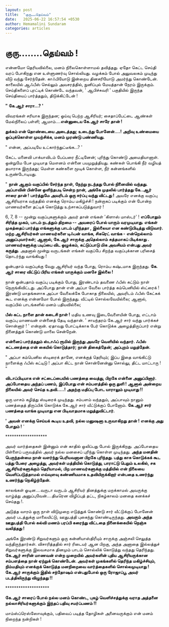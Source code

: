 ```yaml
---
layout: post
title:  "குரு……தெய்வம்"
date:   2025-06-22 16:57:54 +0530
author: Hemamalini Sundaram
categories: articles
---
```


#  குரு........தெய்வம் ! 

என்னமோ தெரியவில்லை, மனம் நிலைகொள்ளாமல் தவித்தது. ஏதோ கெட்ட செய்தி வரப் போகிறது என
உள்ளுணர்வு சொல்லியது. வழக்கம் போல் அலுவலகம் முடிந்து வீடு வந்து சேர்ந்தேன். காஃபியோடு
இன்றைய தினசரியோடு அமர்ந்து கொண்டேன். காலையில் ஆஃபீஸ் செல்லும் அவசரத்தில், நுனிப்புல்
மேயத்தான் நேரம் இருக்கும். செய்திகளைப் புரட்டிக் கொண்டே வந்தவன், ' ஆபிச்சுவரி '
பகுதியில் இருந்த செய்தியைப் பார்த்ததும், திடுக்கிட்டேன் !

**" கே.ஆர் சாரா...? '**

விவரங்கள் சரியாக இருந்தன; ஓய்வு பெற்ற ஆசிரியர்; சைதாப்பேட்டை ஆண்கள் மேல்நிலைப் பள்ளி;
ஆமாம்....**என்னுடைய கே.ஆர் சாரே தான் !**

**துக்கம் என் தொண்டையை அடைத்தது; உடைந்து போனேன்....! அறிவு உண்மையை ஒப்புக்கொள்ள
முயற்சிக்க, மனம் முரண்டு பண்ணியது.**

" என்ன, அப்படியே உட்கார்ந்துட்டீங்க...? '

கேட்ட மனைவி பாக்யாவிடம் பேப்பரை நீட்டினேன்; புரிந்து கொண்டு அமைதியானாள். ஒன்றுமே
பேச முடியாத மௌனம் என்னை பயமுறுத்தியது. கண்கள் பொங்கி நீர் வழியத் தயாராக இருந்தது;
மெள்ள கண்களை மூடிக் கொள்ள, நீர் கன்னங்களில் உருண்டோடியது.

" **நான் ஆறாம் வகுப்பில் சேர்ந்த நாள், நேற்று நடந்தது போல் நினைவில் வந்தது. அப்பாவின்
பின்னே ஒளிந்தபடி சென்ற நான், அங்கே முதலில் பார்த்தது கே..ஆர் சாரை தான் ! பார்த்துமே
அவரிடம் ஒரு ஈர்ப்பு வந்து விட்டது !** அவரே எனக்கு வகுப்பு ஆசிரியராக வந்ததில்
எனக்கு ரொம்ப மகிழ்ச்சி ! நன்றாகப் படிக்கும் என் போன்ற மாணவர்களை தட்டிக் கொடுத்து
உற்சாகப்படுத்துவார் !

6, 7, 8 -- மூன்று வகுப்புகளுக்கும் அவர் தான் எங்கள் 'கிளாஸ் மாஸ்டர்' ! **எப்போதும்
சிரித்த முகம், பாடம் நடத்தும் திறமை -- அவரைப் போல் யாரும் வரமுடியாது. எங்கள்
முகத்தைப் பார்த்து எங்களுக்கு பாடம் புரிந்ததா , இல்லையா என கண்டுபிடித்து விடுவார்.
மற்ற ஆசிரியர்கள் மாணவர்களை டிஃபன் வாங்க, சிகரெட் வாங்க - என்றெல்லாம் அனுப்புவார்கள்;
ஆனால், கே.ஆர் சாருக்கு அதெல்லாம் சுத்தமாகப் பிடிக்காது . மாணவர்களுக்கு படிப்பை விட
ஒழுக்கம், கட்டுப்பாடு மிக அவசியம் என்பது அவர் கருத்து.** அதனால் மூன்று வருடங்கள்
எங்கள் வகுப்பே சிறந்த வகுப்புக்கான பரிசைத் தொடர்ந்து வாங்கியது !

ஒன்பதாம் வகுப்புக்கு வேறு ஆசிரியர் வந்த போது, ரொம்ப கஷ்டமாக இருந்தது. **கே. ஆர்
சாரை விட்டுப் பிரிய எங்கள் யாருக்கும் மனசே இல்லை !**

நான் ஒன்பதாம் வகுப்பு படிக்கும் போது, இரண்டாம் தவணை ஃபீஸ் கட்டும் நாள் நெருங்கிவிட்டது.
அப்போது தான் என் அப்பா வேலை பார்த்த கம்பெனியில் ஸ்ட்ரைக் ! இரண்டு மாதங்களாக அப்பா
வேலைக்கே போகாத நிலையில், அவரிடம் ஃபீஸ் கேட்கக் கூட எனக்கு என்னமோ போல் இருந்தது.
வீட்டில் சொல்லவேயில்லை; ஆனால், வகுப்பில் பாடங்களில் மனம் பதியவில்லை;

**பீஸ் கட்ட நாளை தான் கடைசி நாள் !** மதிய உணவு இடைவேளையின் போது, எட்டாம் வகுப்பு
மாணவன் என்னைத் தேடி வந்தான். ' சாயந்தரம் கே.ஆர் சார் வந்து பார்க்கச் சொன்னார் ! '
என்றான். ஏதாவது போட்டிக்காக பேர் கொடுக்க அழைத்திருப்பார் என்று நினைத்துக் கொண்டு மாலை
சென்றேன்.

**என்னைப் பார்த்ததும் ஸ்டாஃப் ரூமில் இருந்து அவரே வெளியில் வந்தார். ஃபீஸ் கட்டணத்தை என்
கையில் கொடுத்தார்; நான் திகைத்தேன்; அப்புறம் மறுத்தேன்.**

" அப்பா கம்பெனில ஸ்டிரைக் தானே, எனக்குத் தெரியும்; இப்ப இதை வாங்கிட்டு நாளைக்கு ஃபீஸ்
கட்டிடு ! அப்பா கிட்ட நான் சொன்னேன்னு சொல்லு, திட்ட மாட்டாரு ! "

**விடாப்பிடியாக என் சட்டைப்பையில் பணத்தை வைத்து, பிறகே என்னை அனுப்பினார். அப்போதைய
அந்தப் பணம், இப்போது என் சம்பளத்தில் ஒரு துளி ! ஆனால் அன்றைய நிலையில் அவர் செய்த
உதவி.....! அதற்கு மதிப்பு போட யாராலும் முடியாது !!**

ஓரு மாசம் கழித்து ஸ்டிரைக் முடிந்தது. சம்பளம் வந்ததும், அப்பாவும் நானும் பணத்தைத்
திருப்பிக் கொடுக்க கே.ஆர் சார் வீட்டுக்குப் போனோம். **கே.ஆர் சார் பணத்தை வாங்க
முடியாது என பிடிவாதமாக மறுத்துவிட்டார்.**

**' அவன் எனக்கு செய்யக் கூடிய உதவி, நல்ல மனுஷனா உருவாகிறது தான் ! எனக்கு அது
போதும் !** '

\*\*\*\*\*\*\*\*\*\*\*\*\*\*\*\*\*\*\*

அவர் வார்த்தைகள் இன்னும் என் காதில் ஒலிப்பது போல் இருக்கிறது. அப்போதைய பிள்ளைப்
பருவத்தில் அவர் நல்ல மனசைப் புரிந்து கொள்ள முடிந்தது. **அந்த மனதின் பெருந்தன்மை நான்
வளர்ந்து பெரியவனான பிறகே புரிந்தது. பத்து காசு கொடுக்கக் கூட பத்து பேரை அழைத்து,
அவர்கள் மத்தியில் கொடுத்து, பாராட்டு பெறும் உலகில், சக ஆசிரியர்களுக்கும் தெரியாமல்,
பிற மாணவர்களுக்கு மத்தியில் என் நிலையை வெளிப்படுத்தாமல் எவ்வுளவு கண்ணியமாக
உதவியிருக்கிறார் என்பதை உணர்ந்து உணர்ந்து நெகிழ்ந்தேன்.**

காலங்கள் ஓடின....வருடா வருடம் ஆசிரியர் தினத்துக்கு மறக்காமல் அவருக்கு வாழ்த்து
அனுப்புவேன்....திடீரென விழிப்புத் தட்ட, நிகழ்காலம் மனதை கனக்கச் செய்தது !.

அடுத்த வாரம் ஒரு நாள் விடுமுறை எடுத்துக் கொண்டு சார் வீட்டுக்குப் போனேன் அவர்
படத்துக்கு மாலையிட்டு, ஊதுபத்தி புகைந்து கொண்டிருந்தது. **அவரும் அந்த ஊதுபத்தி போல்
கல்வி மணம் பரப்பி கரைந்து விட்டதை நினைக்கையில் நெஞ்சு வலித்தது !**

அங்கே இரண்டு சிறுவர்களும் ஒரு கன்னியாஸ்திரீயும் சாருக்கு அஞ்சலி செலுத்த
வந்திருந்தார்கள். விசாரித்ததில் சார் ரிடையர் ஆன பிறகு, அந்த அனாதை இல்லத்துச்
சிறுவர்களுக்கு இலவசமாக தினமும் பாடம் சொல்லிக் கொடுத்து வந்தது தெரிந்தது. **கே.ஆர்
சாரின் மாணவன் என்ற முறையில் அவர்களின் புதிய ஆசிரியருக்கான சம்பளத்தை நான் ஏற்றுக்
கொண்டேன். அவர்கள் முகங்களில் தெரிந்த மகிழ்ச்சியும், நிம்மதியும் எனக்குக் கொடுத்த
மனநிறைவை வார்த்தைகளில் சொல்லமுடியாது ! கே.ஆர் சாருக்கும் இதில் சந்தோஷம் என்பதுபோல்
ஒரு ரோஜாப்பூ அவர் படத்திலிருந்து விழுந்தது !!**

\*\*\*\*\*\*\*\*\*\*\*\*\*\*\*\*\*\*\*\*

**கே.ஆர் சாரைப் போல் நல்ல மனம் கொண்ட, புகழ் வெளிச்சத்துக்கு வராத அத்தனை
நல்லாசிரியர்களுக்கும் இந்தப் பதிவு சமர்ப்பணம் !!**

மாம்ஸ்ப்ரெஸ்ஸோவுக்கும், பதிவைப் படித்த தோழிகள் அனைவருக்கும் என் மனம் நிறைந்த நன்றிகள் !
